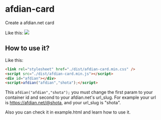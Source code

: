 # afdian-card
Create a afdian.net card

Like this:
<img src="https://z3.ax1x.com/2021/07/30/WXMSAS.png" />

## How to use it?

Like this:
```html
<link rel="stylesheet" href="./dist/afdian-card.min.css" />
<script src="./dist/afdian-card.min.js"></script>
<div id="afdian"></div>
<script>afdian("afdian","shota");</script>
```

This <code>afdian("afdian","shota");</code> you must change the first param to your container id and second to your afdian.net's url_slug. For example your url is https://afdian.net/@shota, and your url_slug is "shota".

Also you can check it in example.html and learn how to use it.